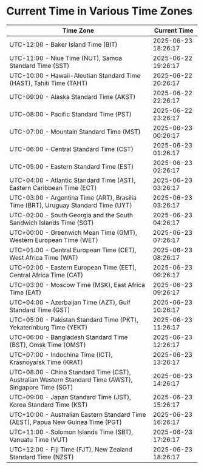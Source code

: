 # Current Time in Various Time Zones

| Time Zone | Current Time |
|-----------|--------------|
| UTC-12:00 - Baker Island Time (BIT) | 2025-06-23 18:26:17 |
| UTC-11:00 - Niue Time (NUT), Samoa Standard Time (SST) | 2025-06-22 19:26:17 |
| UTC-10:00 - Hawaii-Aleutian Standard Time (HAST), Tahiti Time (TAHT) | 2025-06-22 20:26:17 |
| UTC-09:00 - Alaska Standard Time (AKST) | 2025-06-22 22:26:17 |
| UTC-08:00 - Pacific Standard Time (PST) | 2025-06-22 23:26:17 |
| UTC-07:00 - Mountain Standard Time (MST) | 2025-06-23 00:26:17 |
| UTC-06:00 - Central Standard Time (CST) | 2025-06-23 01:26:17 |
| UTC-05:00 - Eastern Standard Time (EST) | 2025-06-23 02:26:17 |
| UTC-04:00 - Atlantic Standard Time (AST), Eastern Caribbean Time (ECT) | 2025-06-23 03:26:17 |
| UTC-03:00 - Argentina Time (ART), Brasília Time (BRT), Uruguay Standard Time (UYT) | 2025-06-23 03:26:17 |
| UTC-02:00 - South Georgia and the South Sandwich Islands Time (SGT) | 2025-06-23 04:26:17 |
| UTC±00:00 - Greenwich Mean Time (GMT), Western European Time (WET) | 2025-06-23 07:26:17 |
| UTC+01:00 - Central European Time (CET), West Africa Time (WAT) | 2025-06-23 08:26:17 |
| UTC+02:00 - Eastern European Time (EET), Central Africa Time (CAT) | 2025-06-23 09:26:17 |
| UTC+03:00 - Moscow Time (MSK), East Africa Time (EAT) | 2025-06-23 09:26:17 |
| UTC+04:00 - Azerbaijan Time (AZT), Gulf Standard Time (GST) | 2025-06-23 10:26:17 |
| UTC+05:00 - Pakistan Standard Time (PKT), Yekaterinburg Time (YEKT) | 2025-06-23 11:26:17 |
| UTC+06:00 - Bangladesh Standard Time (BST), Omsk Time (OMST) | 2025-06-23 12:26:17 |
| UTC+07:00 - Indochina Time (ICT), Krasnoyarsk Time (KRAT) | 2025-06-23 13:26:17 |
| UTC+08:00 - China Standard Time (CST), Australian Western Standard Time (AWST), Singapore Time (SGT) | 2025-06-23 14:26:17 |
| UTC+09:00 - Japan Standard Time (JST), Korea Standard Time (KST) | 2025-06-23 15:26:17 |
| UTC+10:00 - Australian Eastern Standard Time (AEST), Papua New Guinea Time (PGT) | 2025-06-23 16:26:17 |
| UTC+11:00 - Solomon Islands Time (SBT), Vanuatu Time (VUT) | 2025-06-23 17:26:17 |
| UTC+12:00 - Fiji Time (FJT), New Zealand Standard Time (NZST) | 2025-06-23 18:26:17 |
